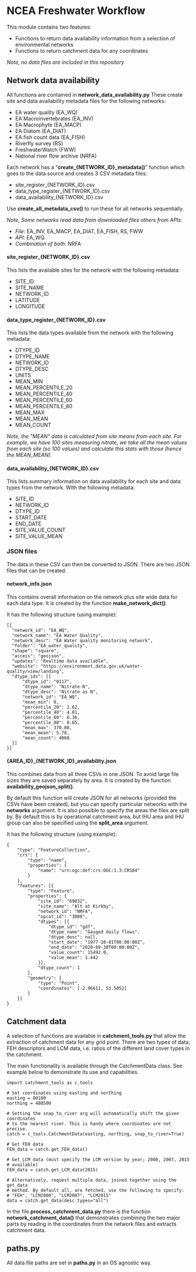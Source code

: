 # NCEA Freshwater Workflow
This module contains two features:
-	Functions to return data availability information from a selection of environmental networks
-	Functions to return catchment data for any coordinates

_Note, no data files are included in this repository_

## Network data availability
All functions are contained in **network_data_availability.py**
These create site and data availability metadata files for the following networks:

- EA water quality (EA_WQ)
- EA Macroinvertebrates (EA_INV)
- EA Macrophyte (EA_MACP)
- EA Diatom (EA_DIAT)
- EA fish count data (EA_FISH)
- Riverfly survey (RS)
- FreshwaterWatch (FWW)
- National river flow archive (NRFA)

Each network has a “**create_{NETWORK_ID}_metadata()**” function which goes to
the data source and creates 3 CSV metadata files:
- site_register_{NETWORK_ID}.csv
- data_type_register_{NETWORK_ID}.csv
- data_availability_{NETWORK_ID}.csv

Use **create_all_metadata_csv()** to run these for all networks sequentially.

_Note, Some networks read data from downloaded files others from APIs:_
- _File_: EA_INV, EA_MACP, EA_DIAT, EA_FISH, RS, FWW
- _API_: EA_WQ
- _Combination of both_: NRFA

#### site_register_{NETWORK_ID}.csv
This lists the available sites for the network with the following metadata:
- SITE_ID
- SITE_NAME
- NETWORK_ID
- LATITUDE
- LONGITUDE

#### data_type_register_{NETWORK_ID}.csv
This lists the data types available from the network with the following metadata:

- DTYPE_ID
- DTYPE_NAME
- NETWORK_ID
- DTYPE_DESC
- UNITS
- MEAN_MIN
- MEAN_PERCENTILE_20
- MEAN_PERCENTILE_40
- MEAN_PERCENTILE_60
- MEAN_PERCENTILE_80
- MEAN_MAX
- MEAN_MEAN
- MEAN_COUNT

_Note, the "MEAN" data is calculated from site means from each site. For example,
we have 100 sites measuring nitrate, we take all the mean values from each site
(so 100 values) and calculate this stats with those (hence the MEAN_MEAN)._

#### data_availability_{NETWORK_ID}.csv
This lists summary information on data availability for each site and data types
from the network. With the following metadata:

- SITE_ID
- NETWORK_ID
- DTYPE_ID
- START_DATE
- END_DATE
- SITE_VALUE_COUNT
- SITE_VALUE_MEAN

### JSON files
The data in these CSV can then be converted to JSON. There are two JSON files
that can be created.

#### network_info.json
This contains overall information on the network plus site wide data for each
data type.
It is created by the function **make_network_dict()**.

It has the following structure (using example):

    [{
      "network_id": "EA_WQ",
      "network_name": "EA Water Quality",
      "network_desc": "EA Water quality monitoring network",
      "folder": "EA_water_quality",
      "shape": "square",
      "access": "geojson",
      "updates": "Realtime data available",
      "website": "https://environment.data.gov.uk/water-quality/view/landing",
      "dtype_ids": [{
          "dtype_id": "0117",
          "dtype_name": "Nitrate-N",
          "dtype_desc": "Nitrate as N",
          "network_id": "EA_WQ",
          "mean_min": 0,
          "percentile_20": 1.62,
          "percentile_40": 4.01,
          "percentile_60": 6.36,
          "percentile_80": 8.65,
          "mean_max": 370.08,
          "mean_mean": 5.78,
          "mean_count": 4060
      }]
    }]


#### {AREA_ID}_{NETWORK_ID}_availability.json
This combines data from all three CSVs in one JSON. To avoid large file sizes
they are saved separately by area.
It is created by the function **availability_geojson_split()**.

By default this function will create JSON for all networks (provided the CSVs have
been created), but you can specify particular networks with the **networks** argument. It is also possible to specify the areas the files are split by. By default this is by operational catchment
area, but IHU area and IHU group can also be specified using the **split_area** argument.

It has the following structure (using example):

    {
        "type": "FeatureCollection",
        "crs": {
            "type": "name",
            "properties": {
                "name": "urn:ogc:def:crs:OGC:1.3:CRS84"
            }
        },
        "features": [{
            "type": "Feature",
            "properties": {
                "site_id": "69032",
                "site_name": "Alt at Kirkby",
                "network_id": "NRFA",
                "opcat_id": "3008",
                "dtypes": [{
                    "dtype_id": "gdf",
                    "dtype_name": "Gauged daily flows",
                    "dtype_desc": null,
                    "start_date": "1977-10-01T00:00:00Z",
                    "end_date": "2020-09-30T00:00:00Z",
                    "value_count": 15492.0,
                    "value_mean": 1.442
                }],
                "dtype_count": 1
            },
            "geometry": {
                "type": "Point",
                "coordinates": [-2.96611, 53.5052]
            }
        }]
    }

## Catchment data
A selection of functions are available in **catchment_tools.py** that allow the
extraction of catchment data for any grid point. There are two types of data; FEH descriptors and LCM data, i.e. ratios of the different land cover types in the catchment.

The main functionality is available through the CatchmentData class. See example below to demonstrate its use and capabilities.


    import catchment_tools as c_tools

    # Set coordinates using easting and northing
    easting = 80100
    northing = 480500

    # Setting the snap_to_river arg will automatically shift the given coordinates
    # to the nearest river. This is handy where coordinates are not precise.
    catch = c_tools.CatchmentData(easting, northing, snap_to_river=True)

    # Get FEH data
    FEH_data = catch.get_FEH_data()

    # Get LCM data (must specify the LCM version by year; 2000, 2007, 2015
    # available)
    FEH_data = catch.get_LCM_data(2015)

    # Alternatively, request multiple data, joined together using the get_data
    # method. By default all, are fetched, use the following to specify:
    # "FEH", "LCM2000", "LCM2007", "LCM2015"
    data = catch.get_data(desc_types="all")


In the file **process_catchment_data.py** there is the function **network_catchment_data()** that demonstrates combining the two major parts by reading in the coordinates from the network files and extracts catchment data.


## paths.py
All data file paths are set in **paths.py** in an OS agnostic way.
